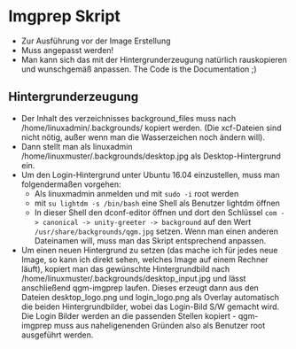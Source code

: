 Imgprep Skript
===============

* Zur Ausführung vor der Image Erstellung
* Muss angepasst werden!
* Man kann sich das mit der Hintergrunderzeugung natürlich rauskopieren und wunschgemäß anpassen. The Code is the Documentation ;)

Hintergrunderzeugung
---------------------

* Der Inhalt des verzeichnisses background_files muss nach /home/linuxadmin/.backgrounds/ kopiert werden. (Die xcf-Dateien sind nicht nötig, außer wenn man die Wasserzeichen noch ändern will).
* Dann stellt man als linuxadmin /home/linuxmuster/.backgrounds/desktop.jpg als Desktop-Hintergrund ein. 
* Um den Login-Hintergrund unter Ubuntu 16.04 einzustellen, muss man folgendermaßen vorgehen:
  * Als linuxmadmin anmelden und mit `sudo -i` root werden
  * mit `su lightdm -s /bin/bash` eine Shell als Benutzer lightdm öffnen
  * In dieser Shell den dconf-editor öffnen und dort den Schlüssel `com -> canonical -> unity-greeter -> background` auf den Wert `/usr/share/backgrounds/qgm.jpg` setzen. Wenn man einen anderen Dateinamen will, muss man das Skript entsprechend anpassen.
* Um einen neuen Hintergrund zu setzen (das mache ich für jedes neue Image, so kann ich direkt sehen, welches Image auf einem Rechner läuft), kopiert man das gewünschte Hintergrundbild nach /home/linuxmuster/.backgrounds/desktop_input.jpg und lässt anschließend qgm-imgprep laufen. Dieses erzeugt dann aus den Dateien desktop_logo.png und login_logo.png als Overlay automatisch die beiden Hintergrundbilder, wobei das Login-Bild S/W gemacht wird. Die Login Bilder werden an die passenden Stellen kopiert - qgm-imgprep muss aus naheligenenden Gründen also als Benutzer root ausgeführt werden.
